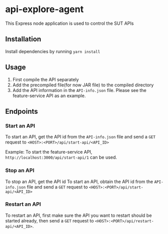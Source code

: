# api-explore-agent

This Express node application is used to control the SUT APIs

## Installation

Install dependencies by running `yarn install`

## Usage

1. First compile the API separately
2. Add the precompiled file(for now JAR file) to the compiled directory
3. Add the API information in the `API-info.json` file. Please see the feature-service API as an example.

## Endpoints

### Start an API

To start an API, get the API id from the `API-info.json` file and send a `GET` request to `<HOST>:<PORT>/api/start-api/<API_ID>`

Example: To start the feature-service API, `http://localhost:3000/api/start-api/1` can be used.

### Stop an API

To stop an API, get the API id To start an API, obtain the API id from the `API-info.json` file and send a `GET` request to `<HOST>:<PORT>/api/start-api/<API_ID>`

### Restart an API

To restart an API, first make sure the API you want to restart should be started already, then send a `GET` request to `<HOST>:<PORT>/api/restart-api/<API_ID>`.
